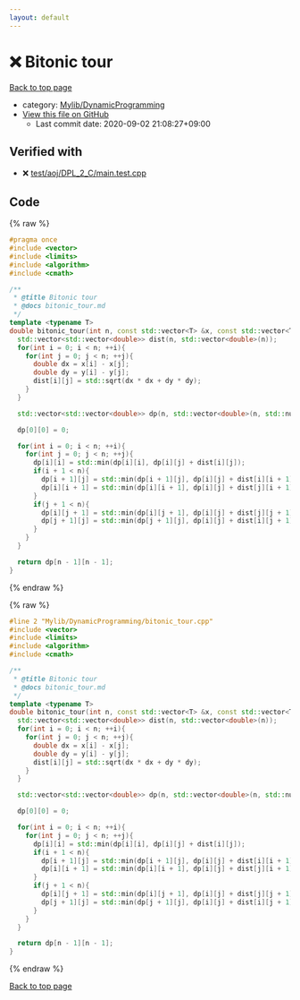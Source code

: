 ```yaml
---
layout: default
---
```


<!-- mathjax config similar to math.stackexchange -->
<script type="text/javascript" async
  src="https://cdnjs.cloudflare.com/ajax/libs/mathjax/2.7.5/MathJax.js?config=TeX-MML-AM_CHTML">
</script>
<script type="text/x-mathjax-config">
  MathJax.Hub.Config({
    TeX: { equationNumbers: { autoNumber: "AMS" }},
    tex2jax: {
      inlineMath: [ ['$','$'] ],
      processEscapes: true
    },
    "HTML-CSS": { matchFontHeight: false },
    displayAlign: "left",
    displayIndent: "2em"
  });
</script>

<script type="text/javascript" src="https://cdnjs.cloudflare.com/ajax/libs/jquery/3.4.1/jquery.min.js"></script>
<script src="https://cdn.jsdelivr.net/npm/jquery-balloon-js@1.1.2/jquery.balloon.min.js" integrity="sha256-ZEYs9VrgAeNuPvs15E39OsyOJaIkXEEt10fzxJ20+2I=" crossorigin="anonymous"></script>
<script type="text/javascript" src="../../../assets/js/copy-button.js"></script>
<link rel="stylesheet" href="../../../assets/css/copy-button.css" />


# :x: Bitonic tour

<a href="../../../index.html">Back to top page</a>

* category: <a href="../../../index.html#3a96c66483797c15eff4c0c3d8733619">Mylib/DynamicProgramming</a>
* <a href="{{ site.github.repository_url }}/blob/master/Mylib/DynamicProgramming/bitonic_tour.cpp">View this file on GitHub</a>
    - Last commit date: 2020-09-02 21:08:27+09:00




## Verified with

* :x: <a href="../../../verify/test/aoj/DPL_2_C/main.test.cpp.html">test/aoj/DPL_2_C/main.test.cpp</a>


## Code

<a id="unbundled"></a>
{% raw %}
```cpp
#pragma once
#include <vector>
#include <limits>
#include <algorithm>
#include <cmath>

/**
 * @title Bitonic tour
 * @docs bitonic_tour.md
 */
template <typename T>
double bitonic_tour(int n, const std::vector<T> &x, const std::vector<T> &y){
  std::vector<std::vector<double>> dist(n, std::vector<double>(n));
  for(int i = 0; i < n; ++i){
    for(int j = 0; j < n; ++j){
      double dx = x[i] - x[j];
      double dy = y[i] - y[j];
      dist[i][j] = std::sqrt(dx * dx + dy * dy);
    }
  }

  std::vector<std::vector<double>> dp(n, std::vector<double>(n, std::numeric_limits<double>::max()));

  dp[0][0] = 0;

  for(int i = 0; i < n; ++i){
    for(int j = 0; j < n; ++j){
      dp[i][i] = std::min(dp[i][i], dp[i][j] + dist[i][j]);
      if(i + 1 < n){
        dp[i + 1][j] = std::min(dp[i + 1][j], dp[i][j] + dist[i][i + 1]);
        dp[i][i + 1] = std::min(dp[i][i + 1], dp[i][j] + dist[j][i + 1]);
      }
      if(j + 1 < n){
        dp[i][j + 1] = std::min(dp[i][j + 1], dp[i][j] + dist[j][j + 1]);
        dp[j + 1][j] = std::min(dp[j + 1][j], dp[i][j] + dist[i][j + 1]);
      }
    }
  }

  return dp[n - 1][n - 1];
}

```
{% endraw %}

<a id="bundled"></a>
{% raw %}
```cpp
#line 2 "Mylib/DynamicProgramming/bitonic_tour.cpp"
#include <vector>
#include <limits>
#include <algorithm>
#include <cmath>

/**
 * @title Bitonic tour
 * @docs bitonic_tour.md
 */
template <typename T>
double bitonic_tour(int n, const std::vector<T> &x, const std::vector<T> &y){
  std::vector<std::vector<double>> dist(n, std::vector<double>(n));
  for(int i = 0; i < n; ++i){
    for(int j = 0; j < n; ++j){
      double dx = x[i] - x[j];
      double dy = y[i] - y[j];
      dist[i][j] = std::sqrt(dx * dx + dy * dy);
    }
  }

  std::vector<std::vector<double>> dp(n, std::vector<double>(n, std::numeric_limits<double>::max()));

  dp[0][0] = 0;

  for(int i = 0; i < n; ++i){
    for(int j = 0; j < n; ++j){
      dp[i][i] = std::min(dp[i][i], dp[i][j] + dist[i][j]);
      if(i + 1 < n){
        dp[i + 1][j] = std::min(dp[i + 1][j], dp[i][j] + dist[i][i + 1]);
        dp[i][i + 1] = std::min(dp[i][i + 1], dp[i][j] + dist[j][i + 1]);
      }
      if(j + 1 < n){
        dp[i][j + 1] = std::min(dp[i][j + 1], dp[i][j] + dist[j][j + 1]);
        dp[j + 1][j] = std::min(dp[j + 1][j], dp[i][j] + dist[i][j + 1]);
      }
    }
  }

  return dp[n - 1][n - 1];
}

```
{% endraw %}

<a href="../../../index.html">Back to top page</a>

